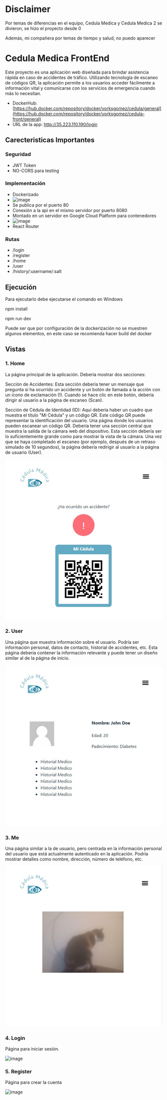 # Disclaimer

Por temas de diferencias en el equipo, Cedula Medica y Cedula Medica 2 se divieron, se hizo el proyecto desde 0

Además, mi compañera por temas de tiempo y salud, no puedo aparecer

# Cedula Medica FrontEnd

Este proyecto es una aplicación web diseñada para brindar asistencia rápida en caso de accidentes de tráfico. Utilizando tecnología de escaneo de códigos QR, la aplicación permite a los usuarios acceder fácilmente a información vital y comunicarse con los servicios de emergencia cuando más lo necesitan.

- DockerHub: [https://hub.docker.com/repository/docker/yorksgomez/cedula/general](https://hub.docker.com/repository/docker/yorksgomez/cedula-front/general)
- URL de la app: http://35.223.110.190/login

## Carecteristicas Importantes

### Seguridad

- JWT Token
- NO-CORS para testing

### Implementación

- Dockerizado
- ![image](https://github.com/yorksgomez/cedula-medica-front/assets/23731047/dd2d5fdd-d19f-4bf3-94f5-2c6a0265dcfd)
- Se publica por el puerto 80
- Conexión a la api en el mismo servidor por puerto 8080
- Montado en un servidor en Google Cloud Platform para contenedores
- ![image](https://github.com/yorksgomez/cedula-back/assets/23731047/533104fa-3586-441a-b820-95a31a79e2e3)
- React Router

### Rutas

- /login
- /register
- /home
- /user
- /history/:username/:salt

## Ejecución

Para ejecutarlo debe ejecutarse el comando en Windows

npm install

npm run dev

Puede ser que por configuración de la dockerización no se muestren algunos elementos, en este caso se recomienda hacer build del docker

## Vistas
### 1. Home

La página principal de la aplicación. Debería mostrar dos secciones:

Sección de Accidentes: Esta sección debería tener un mensaje que pregunta si ha ocurrido un accidente y un botón de llamada a la acción con un ícono de exclamación (!). Cuando se hace clic en este botón, debería dirigir al usuario a la página de escaneo (Scan).

Sección de Cédula de Identidad (ID): Aquí debería haber un cuadro que muestra el título "Mi Cédula" y un código QR. Este código QR puede representar la identificación del usuario.
Una página donde los usuarios pueden escanear un código QR. Debería tener una sección central que muestra la salida de la cámara web del dispositivo. Esta sección debería ser lo suficientemente grande como para mostrar la vista de la cámara. Una vez que se haya completado el escaneo (por ejemplo, después de un retraso simulado de 10 segundos), la página debería redirigir al usuario a la página de usuario (User).

![](img/2.jpeg)

### 2. User

Una página que muestra información sobre el usuario. Podría ser información personal, datos de contacto, historial de accidentes, etc. Esta página debería contener la información relevante y puede tener un diseño similar al de la página de inicio.

![](img/1.jpeg)

### 3. Me

Una página similar a la de usuario, pero centrada en la información personal del usuario que está actualmente autenticado en la aplicación. Podría mostrar detalles como nombre, dirección, número de teléfono, etc.

![](img/3.jpeg)

### 4. Login

Página para iniciar sesión.

![image](https://github.com/yorksgomez/cedula-medica-front/assets/23731047/04f3ebf1-406e-4151-a1a9-dab550ed62fe)

### 5. Register
Página para crear la cuenta

![image](https://github.com/yorksgomez/cedula-medica-front/assets/23731047/53f9c0d9-c350-4c3b-86f9-0f7e50cb82aa)



